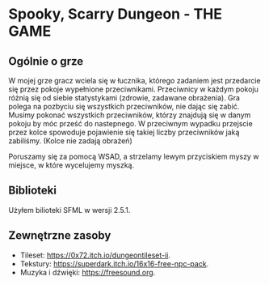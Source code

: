 # Spooky, Scarry Dungeon - THE GAME
## Ogólnie o grze
W mojej grze gracz wciela się w łucznika, którego zadaniem jest przedarcie się przez pokoje wypełnione przeciwnikami. 
Przeciwnicy w każdym pokoju różnią się od siebie statystykami (zdrowie, zadawane obrażenia). 
Gra polega na pozbyciu się wszystkich przeciwników, nie dając się zabić. Musimy pokonać wszystkich przeciwników, którzy znajdują się w
danym pokoju by móc prześć do nastepnego. W przeciwnym wypadku przejscie przez kolce spowoduje pojawienie się takiej liczby przeciwników
jaką zabiliśmy. (Kolce nie zadają obrażeń) 

Poruszamy się za pomocą WSAD, a strzelamy lewym przyciskiem myszy w miejsce, w które wycelujemy myszką.
## Biblioteki 
Użyłem bilioteki SFML w wersji 2.5.1.
## Zewnętrzne zasoby
* Tileset: https://0x72.itch.io/dungeontileset-ii. 
* Tekstury: https://superdark.itch.io/16x16-free-npc-pack. 
* Muzyka i dźwięki: https://freesound.org.





